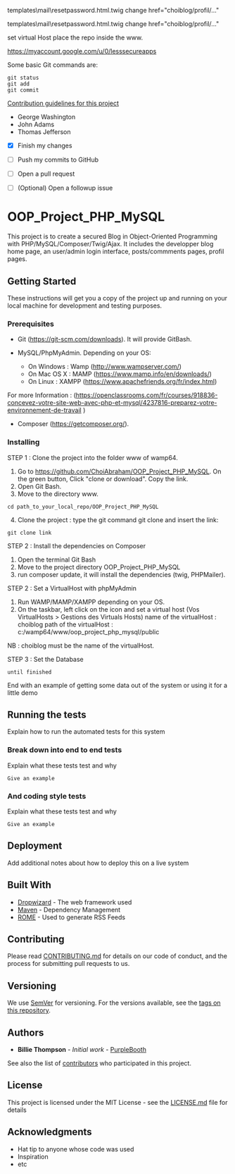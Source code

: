 templates\mail\resetpassword.html.twig
change
href="choiblog/profil/..."

templates\mail\resetpassword.html.twig
change
href="choiblog/profil/..."

set virtual Host
place the repo inside the www.

https://myaccount.google.com/u/0/lesssecureapps

Some basic Git commands are:
```
git status
git add
git commit
```
[Contribution guidelines for this project](docs/CONTRIBUTING.md)


- George Washington
- John Adams
- Thomas Jefferson

- [x] Finish my changes
- [ ] Push my commits to GitHub
- [ ] Open a pull request
- [ ] \(Optional) Open a followup issue



# OOP_Project_PHP_MySQL

This project is to create a secured Blog in Object-Oriented Programming with PHP/MySQL/Composer/Twig/Ajax. It includes the developper blog home page, an user/admin login interface, posts/commments pages, profil pages.

## Getting Started

These instructions will get you a copy of the project up and running on your local machine for development and testing purposes.

### Prerequisites

- Git (https://git-scm.com/downloads). It will provide GitBash.

- MySQL/PhpMyAdmin. Depending on your OS:
    - On Windows : Wamp (http://www.wampserver.com/)
    - On Mac OS X : MAMP (https://www.mamp.info/en/downloads/)
    - On Linux : XAMPP (https://www.apachefriends.org/fr/index.html)

For more Information : (https://openclassrooms.com/fr/courses/918836-concevez-votre-site-web-avec-php-et-mysql/4237816-preparez-votre-environnement-de-travail
)

- Composer (https://getcomposer.org/).


### Installing

STEP 1 : Clone the project into the folder www of wamp64.

1. Go to https://github.com/ChoiAbraham/OOP_Project_PHP_MySQL. On the green button, Click "clone or download". Copy the link.
2. Open Git Bash.
3. Move to the directory www.
```
cd path_to_your_local_repo/OOP_Project_PHP_MySQL
```

4. Clone the project : type the git command git clone and insert the link:
```
git clone link
```
STEP 2 : Install the dependencies on Composer

1. Open the terminal Git Bash
2. Move to the project directory OOP_Project_PHP_MySQL
3. run composer update, it will install the dependencies (twig, PHPMailer).

STEP 2 : Set a VirtualHost with phpMyAdmin

1. Run WAMP/MAMP/XAMPP depending on your OS.
2. On the taskbar, left click on the icon and set a virtual host (Vos VirtualHosts > Gestions des Virtuals Hosts)
name of the virtualHost : choiblog
path of the virtualHost : c:/wamp64/www/oop_project_php_mysql/public

NB : choiblog must be the name of the virtualHost.

STEP 3 : Set the Database


```
until finished
```

End with an example of getting some data out of the system or using it for a little demo

## Running the tests

Explain how to run the automated tests for this system

### Break down into end to end tests

Explain what these tests test and why

```
Give an example
```

### And coding style tests

Explain what these tests test and why

```
Give an example
```

## Deployment

Add additional notes about how to deploy this on a live system

## Built With

* [Dropwizard](http://www.dropwizard.io/1.0.2/docs/) - The web framework used
* [Maven](https://maven.apache.org/) - Dependency Management
* [ROME](https://rometools.github.io/rome/) - Used to generate RSS Feeds

## Contributing

Please read [CONTRIBUTING.md](https://gist.github.com/PurpleBooth/b24679402957c63ec426) for details on our code of conduct, and the process for submitting pull requests to us.

## Versioning

We use [SemVer](http://semver.org/) for versioning. For the versions available, see the [tags on this repository](https://github.com/your/project/tags).

## Authors

* **Billie Thompson** - *Initial work* - [PurpleBooth](https://github.com/PurpleBooth)

See also the list of [contributors](https://github.com/your/project/contributors) who participated in this project.

## License

This project is licensed under the MIT License - see the [LICENSE.md](LICENSE.md) file for details

## Acknowledgments

* Hat tip to anyone whose code was used
* Inspiration
* etc
